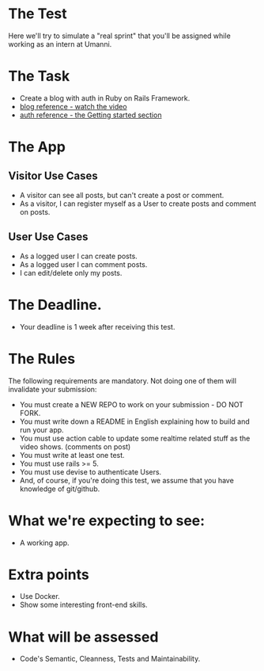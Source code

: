 # The Test
Here we'll try to simulate a "real sprint" that you'll be assigned while working as an intern at Umanni.
# The Task
- Create a blog with auth in Ruby on Rails Framework.
- [blog reference - watch the video](http://rubyonrails.org/)
- [auth reference - the Getting started section](https://github.com/plataformatec/devise#getting-started)
# The App
## Visitor Use Cases
- A visitor can see all posts, but can't create a post or comment.
- As a visitor, I can register myself as a User to create posts and comment on posts.
## User Use Cases
- As a logged user I can create posts.
- As a logged user I can comment posts.
- I can edit/delete only my posts.
# The Deadline.
- Your deadline is 1 week after receiving this test. 
# The Rules
The following requirements are mandatory. Not doing one of them will invalidate your submission:
- You must create a NEW REPO to work on your submission - DO NOT FORK.
- You must write down a README in English explaining how to build and run your app.
- You must use action cable to update some realtime related stuff as the video shows. (comments on post)
- You must write at least one test.
- You must use rails >= 5.
- You must use devise to authenticate Users.
- And, of course, if you're doing this test, we assume that you have knowledge of git/github.
# What we're expecting to see:
- A working app.
# Extra points
- Use Docker.
- Show some interesting front-end skills.
# What will be assessed
- Code's Semantic, Cleanness, Tests and Maintainability.
